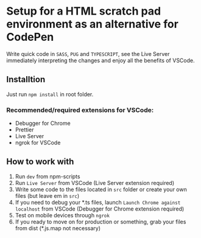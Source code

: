 # Setup for a HTML scratch pad environment as an alternative for CodePen

Write quick code in `SASS`, `PUG` and `TYPESCRIPT`, see the Live Server immediately interpreting the changes and enjoy all the benefits of VSCode.

## Installtion

Just run `npm install` in root folder.

### Recommended/required extensions for VSCode:

-   Debugger for Chrome
-   Prettier
-   Live Server
-   ngrok for VSCode

## How to work with

1. Run `dev` from npm-scripts
1. Run `Live Server` from VSCode (Live Server extension required)
1. Write some code to the files located in `src` folder or create your own files (but leave em in `src`)
1. If you need to debug your \*.ts files, launch `Launch Chrome against localhost` from VSCode (Debugger for Chrome extension required)
1. Test on mobile devices through `ngrok`
1. If you ready to move on for production or something, grab your files from dist (\*.js.map not necessary)
